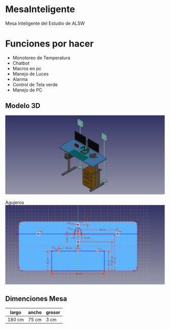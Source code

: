 # MesaInteligente
Mesa Inteligente del Estudio de ALSW

# Funciones por hacer

* Monotoreo de Temperatura
* Chatbot
* Macros en pc
* Manejo de Luces
* Alarma
* Control de Tela verde 
* Manejo de PC

## Modelo 3D
![MesaInteligente](Modelo3D/MesaInteligente.jpeg)

Agujeros
![MesaInteligente](Modelo3D/Agujeros.jpeg)

## Dimenciones Mesa

largo | ancho | grosor
------------ | ------------- | -----------
180 cm  | 75 cm | 3 cm
